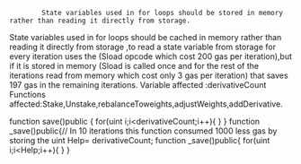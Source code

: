             State variables used in for loops should be stored in memory rather than reading it directly from storage.
State variables used in for loops should be cached in memory rather than reading it directly from storage ,to read a state variable from storage for every iteration uses the (Sload opcode which cost 200 gas per iteration),but if it is stored in memory (Sload is called once and for the rest of the iterations read from memory which cost only 3 gas per iteration) that saves 197 gas in the remaining iterations.
Variable affected :derivativeCount
Functions affected:Stake,Unstake,rebalanceToweights,adjustWeights,addDerivative.

function save()public {
for(uint i;i<derivativeCount;i++){
    }
	}
function _save()public{// In 10 iterations this function consumed 1000 less gas by storing the 
uint Help= derivativeCount;
function _save()public{
for(uint i;i<Help;i++){
}
}


